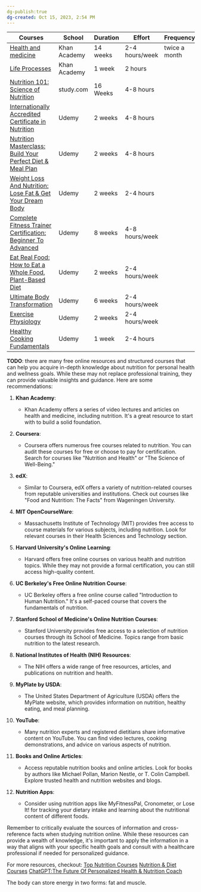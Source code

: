 ```yaml
---
dg-publish:true
dg-created: Oct 15, 2023, 2:54 PM
---
```



| Courses                                                                                                                                                                | School       | Duration | Effort         | Frequency     | Prerequisites |
| ---------------------------------------------------------------------------------------------------------------------------------------------------------------------- | ------------ | -------- | -------------- | ------------- | ------------- |
| [Health and medicine](https://www.khanacademy.org/science/health-and-medicine)                                                                                         | Khan Academy | 14 weeks | 2-4 hours/week | twice a month | none          |
| [Life Processes](https://www.khanacademy.org/science/up-class-10th-science/x5d08d26681869997:life-processes)                                                           | Khan Academy | 1 week   | 2 hours        |               | none          |
| [Nutrition 101: Science of Nutrition](https://study.com/academy/course/science-of-nutrition-course.html)                                                               | study.com    | 16 Weeks | 4-8 hours      |               |               |
| [Internationally Accredited Certificate in Nutrition](https://www.udemy.com/course/internationally-accredited-diploma-certificate-in-nutrition/)                       | Udemy        | 2 weeks  | 4-8 hours      |               |               |
| [Nutrition Masterclass: Build Your Perfect Diet & Meal Plan](https://americanairlines.udemy.com/course/nutrition-masterclass-build-your-perfect-diet-meal-plan/)       | Udemy        | 2 weeks  | 4-8 hours      |               |               |
| [Weight Loss And Nutrition: Lose Fat & Get Your Dream Body](https://americanairlines.udemy.com/course/weight-loss-masterclass-lose-fat-get-your-dream-body-now/)       | Udemy        | 2 weeks  | 2-4 hours      |               |               |
| [Complete Fitness Trainer Certification: Beginner To Advanced](https://americanairlines.udemy.com/course/complete-fitness-trainer-certification-beginner-to-advanced/) | Udemy        | 8 weeks  | 4-8 hours/week |               |               |
| [Eat Real Food: How to Eat a Whole Food, Plant-Based Diet](https://americanairlines.udemy.com/course/whole-food-plant-based-diet/)                                     | Udemy        | 2 weeks  | 2-4 hours/week |               |               |
| [Ultimate Body Transformation](https://americanairlines.udemy.com/course/ultimate-body-transformation/)                                                                | Udemy        | 6 weeks  | 2-4 hours/week |               |               |
| [Exercise Physiology](https://americanairlines.udemy.com/course/exercisephysiology/)                                                                                   | Udemy        | 2 weeks  | 2-4 hours/week |               |               |
| [Healthy Cooking Fundamentals](https://americanairlines.udemy.com/course/up-beet-cooking-fundamentals/)                                                                | Udemy        | 1 week   | 2-4 hours               |               |               |


**TODO**: there are many free online resources and structured courses that can help you acquire in-depth knowledge about nutrition for personal health and wellness goals. While these may not replace professional training, they can provide valuable insights and guidance. Here are some recommendations:

1. **Khan Academy**:
    
    - Khan Academy offers a series of video lectures and articles on health and medicine, including nutrition. It's a great resource to start with to build a solid foundation.
2. **Coursera**:
    
    - Coursera offers numerous free courses related to nutrition. You can audit these courses for free or choose to pay for certification. Search for courses like "Nutrition and Health" or "The Science of Well-Being."
3. **edX**:
    
    - Similar to Coursera, edX offers a variety of nutrition-related courses from reputable universities and institutions. Check out courses like "Food and Nutrition: The Facts" from Wageningen University.
4. **MIT OpenCourseWare**:
    
    - Massachusetts Institute of Technology (MIT) provides free access to course materials for various subjects, including nutrition. Look for relevant courses in their Health Sciences and Technology section.
5. **Harvard University's Online Learning**:
    
    - Harvard offers free online courses on various health and nutrition topics. While they may not provide a formal certification, you can still access high-quality content.
6. **UC Berkeley's Free Online Nutrition Course**:
    
    - UC Berkeley offers a free online course called "Introduction to Human Nutrition." It's a self-paced course that covers the fundamentals of nutrition.
7. **Stanford School of Medicine's Online Nutrition Courses**:
    
    - Stanford University provides free access to a selection of nutrition courses through its School of Medicine. Topics range from basic nutrition to the latest research.
8. **National Institutes of Health (NIH) Resources**:
    
    - The NIH offers a wide range of free resources, articles, and publications on nutrition and health.
9. **MyPlate by USDA**:
    
    - The United States Department of Agriculture (USDA) offers the MyPlate website, which provides information on nutrition, healthy eating, and meal planning.
10. **YouTube**:
    
    - Many nutrition experts and registered dietitians share informative content on YouTube. You can find video lectures, cooking demonstrations, and advice on various aspects of nutrition.
11. **Books and Online Articles**:
    
    - Access reputable nutrition books and online articles. Look for books by authors like Michael Pollan, Marion Nestle, or T. Colin Campbell. Explore trusted health and nutrition websites and blogs.
12. **Nutrition Apps**:
    
    - Consider using nutrition apps like MyFitnessPal, Cronometer, or Lose It! for tracking your dietary intake and learning about the nutritional content of different foods.

Remember to critically evaluate the sources of information and cross-reference facts when studying nutrition online. While these resources can provide a wealth of knowledge, it's important to apply the information in a way that aligns with your specific health goals and consult with a healthcare professional if needed for personalized guidance.


For more resources, checkout:
[Top Nutrition Courses](https://www.udemy.com/topic/nutrition/)
[Nutrition & Diet Courses](https://www.udemy.com/courses/health-and-fitness/nutrition/)
[ChatGPT:The Future Of Personalized Health & Nutrition Coach](https://www.udemy.com/course/chatgptthe-future-of-personalized-health-nutrition-coach/)


The body can store energy in two forms: fat and muscle.